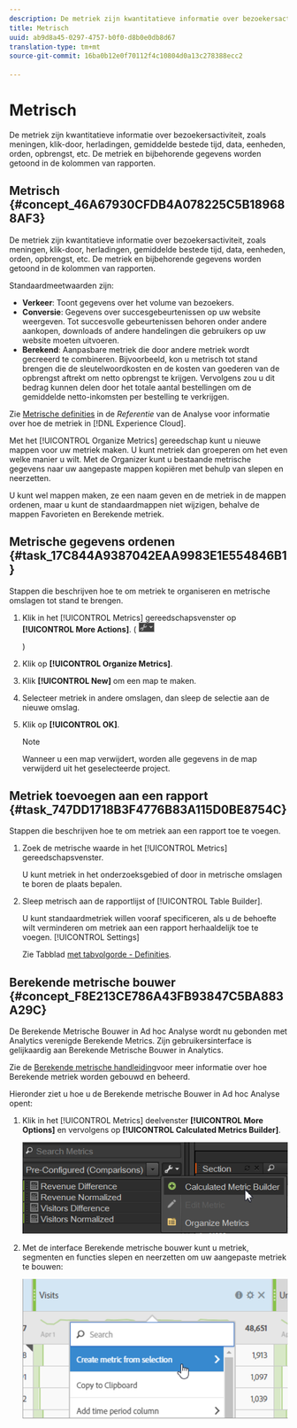 ```yaml
---
description: De metriek zijn kwantitatieve informatie over bezoekersactiviteit, zoals meningen, klik-door, herladingen, gemiddelde bestede tijd, data, eenheden, orden, opbrengst, etc. De metriek en bijbehorende gegevens worden getoond in de kolommen van rapporten.
title: Metrisch
uuid: ab9d8a45-0297-4757-b0f0-d8b0e0db8d67
translation-type: tm+mt
source-git-commit: 16ba0b12e0f70112f4c10804d0a13c278388ecc2

---
```



# Metrisch

De metriek zijn kwantitatieve informatie over bezoekersactiviteit, zoals meningen, klik-door, herladingen, gemiddelde bestede tijd, data, eenheden, orden, opbrengst, etc. De metriek en bijbehorende gegevens worden getoond in de kolommen van rapporten.

## Metrisch {#concept_46A67930CFDB4A078225C5B189688AF3}

De metriek zijn kwantitatieve informatie over bezoekersactiviteit, zoals meningen, klik-door, herladingen, gemiddelde bestede tijd, data, eenheden, orden, opbrengst, etc. De metriek en bijbehorende gegevens worden getoond in de kolommen van rapporten.

Standaardmeetwaarden zijn:

* **Verkeer**: Toont gegevens over het volume van bezoekers.
* **Conversie**: Gegevens over succesgebeurtenissen op uw website weergeven. Tot succesvolle gebeurtenissen behoren onder andere aankopen, downloads of andere handelingen die gebruikers op uw website moeten uitvoeren.
* **Berekend**: Aanpasbare metriek die door andere metriek wordt gecreeerd te combineren. Bijvoorbeeld, kon u metrisch tot stand brengen die de sleutelwoordkosten en de kosten van goederen van de opbrengst aftrekt om netto opbrengst te krijgen. Vervolgens zou u dit bedrag kunnen delen door het totale aantal bestellingen om de gemiddelde netto-inkomsten per bestelling te verkrijgen.

Zie [Metrische definities](https://marketing.adobe.com/resources/help/en_US/reference/metrics.html) in de *Referentie* van de Analyse voor informatie over hoe de metriek in [!DNL Experience Cloud].

Met het [!UICONTROL Organize Metrics] gereedschap kunt u nieuwe mappen voor uw metriek maken. U kunt metriek dan groeperen om het even welke manier u wilt. Met de Organizer kunt u bestaande metrische gegevens naar uw aangepaste mappen kopiëren met behulp van slepen en neerzetten.

U kunt wel mappen maken, ze een naam geven en de metriek in de mappen ordenen, maar u kunt de standaardmappen niet wijzigen, behalve de mappen Favorieten en Berekende metriek.

## Metrische gegevens ordenen {#task_17C844A9387042EAA9983E1E554846B1}

Stappen die beschrijven hoe te om metriek te organiseren en metrische omslagen tot stand te brengen.

<!-- 

t_organize_metrics.xml

 -->

1. Klik in het [!UICONTROL Metrics] gereedschapsvenster op **[!UICONTROL More Actions]**. ( ![](assets/tools_icon.png)

   )
1. Klik op **[!UICONTROL Organize Metrics]**.
1. Klik **[!UICONTROL New]** om een map te maken.
1. Selecteer metriek in andere omslagen, dan sleep de selectie aan de nieuwe omslag.
1. Klik op **[!UICONTROL OK]**.

   >[!NOTE]
   >
   >Wanneer u een map verwijdert, worden alle gegevens in de map verwijderd uit het geselecteerde project.

## Metriek toevoegen aan een rapport {#task_747DD1718B3F4776B83A115D0BE8754C}

Stappen die beschrijven hoe te om metriek aan een rapport toe te voegen.

<!-- 

t_add_metrics_dsc.xml

 -->

1. Zoek de metrische waarde in het [!UICONTROL Metrics] gereedschapsvenster.

   U kunt metriek in het onderzoeksgebied of door in metrische omslagen te boren de plaats bepalen.

1. Sleep metrisch aan de rapportlijst of [!UICONTROL Table Builder].

   U kunt standaardmetriek willen vooraf specificeren, als u de behoefte wilt verminderen om metriek aan een rapport herhaaldelijk toe te voegen. [!UICONTROL Settings]

   Zie Tabblad [met tabvolgorde - Definities](/help/analyze/ad-hoc-analysis/c-global-settings.md#reference_FB9BADD7E3DA42C1BB2A02A6E9D5C1CF).

## Berekende metrische bouwer {#concept_F8E213CE786A43FB93847C5BA883A29C}

De Berekende Metrische Bouwer in Ad hoc Analyse wordt nu gebonden met Analytics verenigde Berekende Metrics. Zijn gebruikersinterface is gelijkaardig aan Berekende Metrische Bouwer in Analytics.

<!-- 

c_calc_metric_builder.xml

 -->

Zie de [Berekende metrische handleiding](https://marketing.adobe.com/resources/help/en_US/analytics/calcmetrics/)voor meer informatie over hoe Berekende metriek worden gebouwd en beheerd.

Hieronder ziet u hoe u de Berekende metrische Bouwer in Ad hoc Analyse opent:

1. Klik in het [!UICONTROL Metrics] deelvenster **[!UICONTROL More Options]** en vervolgens op **[!UICONTROL Calculated Metrics Builder]**.

   ![](assets/more_options_calc.png)

1. Met de interface Berekende metrische bouwer kunt u metriek, segmenten en functies slepen en neerzetten om uw aangepaste metriek te bouwen:

   ![](assets/calc_metrics.png)


